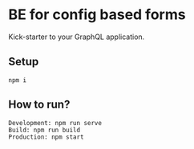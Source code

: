 # BE for config based forms
Kick-starter to your GraphQL application.

## Setup
    npm i

## How to run?
    Development: npm run serve
    Build: npm run build
    Production: npm start
